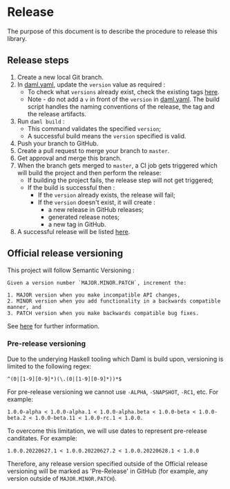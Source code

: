 # Release

The purpose of this document is to describe the procedure to release this library.

## Release steps

1. Create a new local Git branch.
2. In [daml.yaml](../daml.yaml), update the `version` value as required :
   - To check what `versions` already exist, check the existing tags [here](https://github.com/digital-asset/daml-ctl/tags).
   - Note - do not add a `v` in front of the `version` in [daml.yaml](../daml.yaml). The build script handles the naming conventions of the release, the tag and the release artifacts.
3. Run `daml build` :
   - This command validates the specified `version`;
   - A successful build means the `version` specified is valid.
4. Push your branch to GitHub.
5. Create a pull request to merge your branch to `master`.
6. Get approval and merge this branch.
7. When the branch gets merged to `master`, a CI job gets triggered which will build the project and then perform the release:
   - If building the project fails, the release step will not get triggered;
   - If the build is successful then :
     - If the `version` already exists, the release will fail;
     - If the `version` doesn't exist, it will create :
       - a new release in GitHub releases;
       - generated release notes;
       - a new tag in GitHub.
8. A successful release will be listed [here](https://github.com/digital-asset/daml-ctl/releases).

## Official release versioning

This project will follow Semantic Versioning :

```
Given a version number `MAJOR.MINOR.PATCH`, increment the:

1. MAJOR version when you make incompatible API changes,
2. MINOR version when you add functionality in a backwards compatible manner, and
3. PATCH version when you make backwards compatible bug fixes.
```

See [here](https://semver.org/) for further information.


### Pre-release versioning

Due to the underying Haskell tooling which Daml is build upon, versioning is limited to the following regex:

```
^(0|[1-9][0-9]*)(\.(0|[1-9][0-9]*))*$
```

For pre-release versioning we cannot use `-ALPHA`, `-SNAPSHOT`, `-RC1`, etc. For example:

```
1.0.0-alpha < 1.0.0-alpha.1 < 1.0.0-alpha.beta < 1.0.0-beta < 1.0.0-beta.2 < 1.0.0-beta.11 < 1.0.0-rc.1 < 1.0.0.
```

To overcome this limitation, we will use dates to represent pre-release canditates. For example:

```
1.0.0.20220627.1 < 1.0.0.20220627.2 < 1.0.0.20220628.1 < 1.0.0
```

Therefore, any release version specified outside of the Official release versioning will be marked as 'Pre-Release' in GitHub (for example, any version outside of `MAJOR.MINOR.PATCH`).
